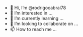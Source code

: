 - 👋 Hi, I’m @rodrigocabral78
- 👀 I’m interested in ...
- 🌱 I’m currently learning ...
- 💞️ I’m looking to collaborate on ...
- 📫 How to reach me ...

<!---
rodrigocabral78/rodrigocabral78 is a ✨ special ✨ repository because its `README.md` (this file) appears on your GitHub profile.
You can click the Preview link to take a look at your changes.
<blockquote class="badgr-badge" style="font-family: Helvetica, Roboto, &quot;Segoe UI&quot;, Calibri, sans-serif;"><a href="https://api.badgr.io/public/assertions/iIy1dv-mTauwceBu8Xunag?identity__email=rodrigo.cabral_ti%40live.com"><img width="120px" height="120px" src="https://api.badgr.io/public/assertions/iIy1dv-mTauwceBu8Xunag/image"></a><p class="badgr-badge-name" style="hyphens: auto; overflow-wrap: break-word; word-wrap: break-word; margin: 0; font-size: 16px; font-weight: 600; font-style: normal; font-stretch: normal; line-height: 1.25; letter-spacing: normal; text-align: left; color: #05012c;">Jornada DevOps de Elite - Docker</p><p class="badgr-badge-date" style="margin: 0; font-size: 12px; font-style: normal; font-stretch: normal; line-height: 1.67; letter-spacing: normal; text-align: left; color: #555555;"><strong style="font-size: 12px; font-weight: bold; font-style: normal; font-stretch: normal; line-height: 1.67; letter-spacing: normal; text-align: left; color: #000;">Awarded: </strong>18 de out. de 2022</p><p class="badgr-badge-recipient" style="margin: 0; font-size: 12px; font-style: normal; font-stretch: normal; line-height: 1.67; letter-spacing: normal; text-align: left; color: #555555;"><strong style="font-size: 12px; font-weight: bold; font-style: normal; font-stretch: normal; line-height: 1.67; letter-spacing: normal; text-align: left; color: #000;">Awarded To: </strong><span style="display: block;"> Rodrigo OctÃ¡vio Cabral Maduro</span></p><p style="margin: 16px 0; padding: 0;"><a class="badgr-badge-verify" target="_blank" href="https://badgecheck.io?url=https%3A%2F%2Fapi.badgr.io%2Fpublic%2Fassertions%2FiIy1dv-mTauwceBu8Xunag%3Fidentity__email%3Drodrigo.cabral_ti%2540live.com&amp;identity__email=rodrigo.cabral_ti%40live.com" style="box-sizing: content-box; display: flex; align-items: center; justify-content: center; margin: 0; font-size:14px; font-weight: bold; width: 48px; height: 16px; border-radius: 4px; border: solid 1px black; text-decoration: none; padding: 6px 16px; margin: 16px 0; color: black;">VERIFY</a></p><script async="async" src="https://badgr.com/assets/widgets.bundle.js"></script></blockquote>
<iframe src="https://api.badgr.io/public/assertions/iIy1dv-mTauwceBu8Xunag?embedVersion=1&amp;embedWidth=330&amp;embedHeight=191&amp;identity__email=rodrigo.cabral_ti%40live.com" title="Badge: Jornada DevOps de Elite - Docker" style="width: 330px; height: 191px; border: 0px;"></iframe>
--->
